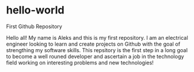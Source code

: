 # hello-world

First Github Repository

Hello all!
My name is Aleks and this is my first repository. I am an electrical engineer looking to learn and create projects on Github with the goal of strengthing my software skills. This repsitory is the first step in a long goal to become a well rouned developer and ascertain a job in the technology field working on interesting problems and new technologies!
